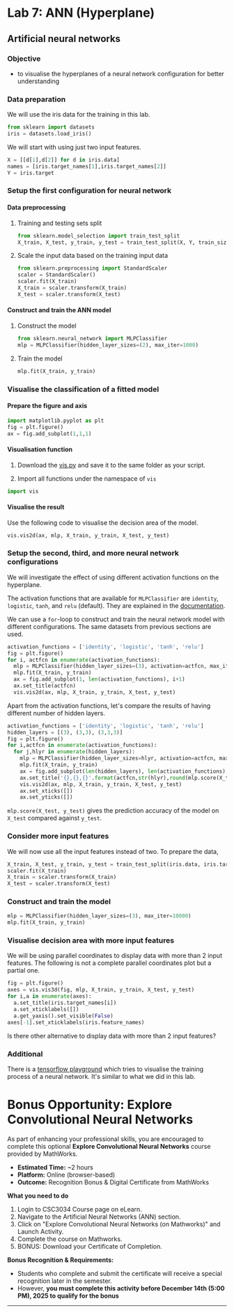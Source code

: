 # Lab 7: ANN (Hyperplane)

## Artificial neural networks

### Objective
- to visualise the hyperplanes of a neural network configuration for better understanding

### Data preparation

We will use the iris data for the training in this lab.

```python
from sklearn import datasets
iris = datasets.load_iris()
```

We will start with using just two input features.
```python
X = [[d[1],d[2]] for d in iris.data]
names = [iris.target_names[1],iris.target_names[2]]
Y = iris.target
```

### Setup the first configuration for neural network

#### Data preprocessing
1. Training and testing sets split

    ```python
    from sklearn.model_selection import train_test_split
    X_train, X_test, y_train, y_test = train_test_split(X, Y, train_size=0.8)
    ```

2. Scale the input data based on the training input data

    ```python
    from sklearn.preprocessing import StandardScaler
    scaler = StandardScaler()
    scaler.fit(X_train)
    X_train = scaler.transform(X_train)
    X_test = scaler.transform(X_test)
    ```

#### Construct and train the ANN model
1. Construct the model

    ```python
    from sklearn.neural_network import MLPClassifier
    mlp = MLPClassifier(hidden_layer_sizes=(2), max_iter=1000)
    ```

2. Train the model

    ```python
    mlp.fit(X_train, y_train)
    ```

### Visualise the classification of a fitted model
#### Prepare the figure and axis
```python
import matplotlib.pyplot as plt
fig = plt.figure()
ax = fig.add_subplot(1,1,1)
```

#### Visualisation function
1. Download the [vis.py](files/vis.py) and save it to the same folder as your script.

2. Import all functions under the namespace of `vis`
  ```python
  import vis
  ```

#### Visualise the result
Use the following code to visualise the decision area of the model.
```python
vis.vis2d(ax, mlp, X_train, y_train, X_test, y_test)
```

### Setup the second, third, and more neural network configurations
We will investigate the effect of using different activation functions on the hyperplane.

The activation functions that are available for `MLPClassifier` are `identity`, `logistic`, `tanh`, and `relu` (default). They are explained in the [documentation](https://scikit-learn.org/stable/modules/generated/sklearn.neural_network.MLPClassifier.html#sklearn.neural_network.MLPClassifier).

We can use a `for`-loop to construct and train the neural network model with different configurations. The same datasets from previous sections are used.

```python
activation_functions = ['identity', 'logistic', 'tanh', 'relu']
fig = plt.figure()
for i, actfcn in enumerate(activation_functions):
  mlp = MLPClassifier(hidden_layer_sizes=(3), activation=actfcn, max_iter=1000)
  mlp.fit(X_train, y_train)
  ax = fig.add_subplot(1, len(activation_functions), i+1)
  ax.set_title(actfcn)
  vis.vis2d(ax, mlp, X_train, y_train, X_test, y_test)
```

Apart from the activation functions, let's compare the results of having different number of hidden layers.

```python
activation_functions = ['identity', 'logistic', 'tanh', 'relu']
hidden_layers = [(3), (3,3), (3,3,3)]
fig = plt.figure()
for i,actfcn in enumerate(activation_functions):
  for j,hlyr in enumerate(hidden_layers):
    mlp = MLPClassifier(hidden_layer_sizes=hlyr, activation=actfcn, max_iter=1000)
    mlp.fit(X_train, y_train)
    ax = fig.add_subplot(len(hidden_layers), len(activation_functions), j*len(activation_functions)+i+1)
    ax.set_title('{},{},{}'.format(actfcn,str(hlyr),round(mlp.score(X_test,y_test),2)))
    vis.vis2d(ax, mlp, X_train, y_train, X_test, y_test)
    ax.set_xticks([])
    ax.set_yticks([])
```

`mlp.score(X_test, y_test)` gives the prediction accuracy of the model on `X_test` compared against `y_test`.

### Consider more input features

We will now use all the input features instead of two. To prepare the data,
```python
X_train, X_test, y_train, y_test = train_test_split(iris.data, iris.target, train_size=0.8)
scaler.fit(X_train)
X_train = scaler.transform(X_train)
X_test = scaler.transform(X_test)
```

### Construct and train the model
```python
mlp = MLPClassifier(hidden_layer_sizes=(3), max_iter=10000)
mlp.fit(X_train, y_train)
```

### Visualise decision area with more input features
We will be using parallel coordinates to display data with more than 2 input features. The following is not a complete parallel coordinates plot but a partial one.

```python
fig = plt.figure()
axes = vis.vis3d(fig, mlp, X_train, y_train, X_test, y_test)
for i,a in enumerate(axes):
  a.set_title(iris.target_names[i])
  a.set_xticklabels([])
  a.get_yaxis().set_visible(False)
axes[-1].set_xticklabels(iris.feature_names)
```

Is there other alternative to display data with more than 2 input features?

### Additional
There is a [tensorflow playground](https://playground.tensorflow.org/) which tries to visualise the training process of a neural network. It's similar to what we did in this lab.


# Bonus Opportunity: Explore Convolutional Neural Networks 

As part of enhancing your professional skills, you are encouraged to complete this optional **Explore Convolutional Neural Networks** course provided by MathWorks.

- **Estimated Time:** ~2 hours
- **Platform:** Online (browser-based)
- **Outcome:** Recognition Bonus & Digital Certificate from MathWorks

**What you need to do**

1. Login to CSC3034 Course page on eLearn.
2. Navigate to the Artificial Neural Networks (ANN) section. 
4. Click on "Explore Convolutional Neural Networks (on Mathworks)" and Launch Activity. 
5. Complete the course on Mathworks.
3. BONUS: Download your Certificate of Completion.

**Bonus Recognition & Requirements:**

- Students who complete and submit the certificate will receive a special recognition later in the semester.
- However, **you must complete this activity before December 14th (5:00 PM), 2025 to qualify for the bonus**

---

